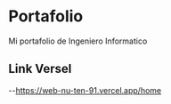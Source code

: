 # Portafolio
Mi portafolio de Ingeniero Informatico

## Link Versel

--https://web-nu-ten-91.vercel.app/home
